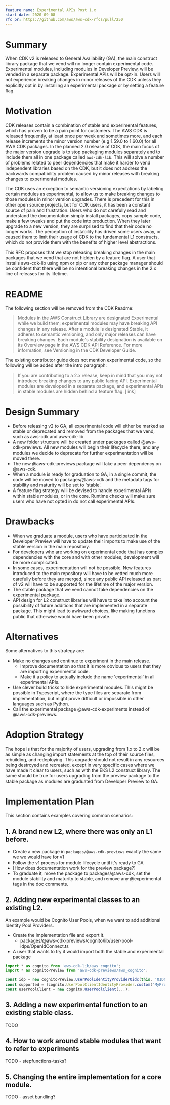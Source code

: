 ```yaml
---
feature name: Experimental APIs Post 1.x
start date: 2020-09-08
rfc pr: https://github.com/aws/aws-cdk-rfcs/pull/250
---
```


# Summary

When CDK v2 is released to General Availability (GA), the main construct library package that we vend will no longer
contain experimental code. Experimental modules, including modules in Developer Preview, will be vended in a separate
package. Experimental APIs will be opt-in. Users will not experience breaking changes in minor releases of the CDK
unless they explicitly opt in by installing an experimental package or by setting a feature flag.

# Motivation

CDK releases contain a combination of stable and experimental features, which has proven to be a pain point for
customers. The AWS CDK is released frequently, at least once per week and sometimes more, and each release
increments the minor version number (e.g 1.59.0 to 1.60.0) for all AWS CDK packages. In the planned 2.0 release of CDK, the main focus of the
major version upgrade is to stop packaging modules separately and to include them all in one package called `aws-cdk-lib`.
This will solve a number of problems related to peer dependencies that make it harder to vend independent libraries
based on the CDK, but it does not address the backwards compatibility problem caused by minor releases with breaking
changes to experimental modules.

The CDK uses an exception to semantic versioning expectations by labeling certain modules as experimental, to allow us
to make breaking changes to those modules in minor version upgrades. There is precedent for this in other open source
projects, but for CDK users, it has been a constant source of pain and frustration. Users who do not carefully read and
understand the documentation simply install packages, copy sample code, make a few tweaks and put the code into
production. When they later upgrade to a new version, they are surprised to find that their code no longer works. The
perception of instability has driven some users away, or caused them to limit their usage of CDK to the fundamental L1
constructs, which do not provide them with the benefits of higher level abstractions.

This RFC proposes that we stop releasing breaking changes in the main packages that we vend that are not hidden by a
feature flag. A user that installs aws-cdk-lib using npm or pip or any other package manager should be confident that
there will be no intentional breaking changes in the 2.x line of releases for its lifetime.

# README

The following section will be removed from the CDK Readme:

> Modules in the AWS Construct Library are designated Experimental while we build them; experimental modules may have
> breaking API changes in any release. After a module is designated Stable, it adheres to semantic versioning, and only
> major releases can have breaking changes. Each module's stability designation is available on its Overview page in the
> AWS CDK API Reference. For more information, see Versioning in the CDK Developer Guide.

The existing contributor guide does not mention experimental code, so the following will be added after the intro
paragraph:

> If you are contributing to a 2.x release, keep in mind that you may not introduce breaking changes to any public
> facing API. Experimental modules are developed in a separate package, and experimental APIs in stable modules are
> hidden behind a feature flag. [link]

# Design Summary

- Before releasing v2 to GA, all experimental code will either be marked as stable or deprecated and removed from the
  packages that we vend, such as aws-cdk and aws-cdk-lib.
- A new folder structure will be created under packages called @aws-cdk-previews. All new modules will begin their
  lifecycle there, and any modules we decide to deprecate for further experimentation will be moved there.
- The new @aws-cdk-previews package will take a peer dependency on @aws-cdk.
- When a module is ready for graduation to GA, in a single commit, the code will be moved to packages/@aws-cdk and the
  metadata tags for stability and maturity will be set to 'stable'.
- A feature flag strategy will be devised to handle experimental APIs within stable modules, or in the core. Runtime
  checks will make sure users who have not opted in do not call experimental APIs.

# Drawbacks

- When we graduate a module, users who have participated in the Developer Preview will have to update their imports to
  make use of the stable version in the main repository.
- For developers who are working on experimental code that has complex dependencies with the core and with other
  modules, development will be more complicated.
- In some cases, experimentation will not be possible. New features introduced to the main repository will have to be
  vetted much more carefully before they are merged, since any public API released as part of v2 will have to be
  supported for the lifetime of the major version.
- The stable package that we vend cannot take dependencies on the experimental package.
- API design for L2 construct libraries will have to take into account the possibility of future additions that are
  implemented in a separate package. This might lead to awkward choices, like making functions public that otherwise
  would have been private.

# Alternatives

Some alternatives to this strategy are:

- Make no changes and continue to experiment in the main release.
  - Improve documentation so that it is more obvious to users that they are importing experimental code.
  - Make it a policy to actually include the name 'experimental' in all experimental APIs.
- Use clever build tricks to hide experimental modules. This might be possible in Typescript, where the type files are
  separate from implementation, but might prove difficult or impossible in other languages such as Python.
- Call the experimental package @aws-cdk-experiments instead of @aws-cdk-previews.

# Adoption Strategy

The hope is that for the majority of users, upgrading from 1.x to 2.x will be as simple as changing import statements at
the top of their source files, rebuilding, and redeploying. This upgrade should not result in any resources being
destroyed and recreated, except in very specific cases where we have made it clear to users, such as with the EKS L2
construct library. The same should be true for users upgrading from the preview package to the stable package as modules
are graduated from Developer Preview to GA.

# Implementation Plan

This section contains examples covering common scenarios:

## 1. A brand new L2, where there was only an L1 before.

- Create a new package in `packages/@aws-cdk-previews` exactly the same we we would have for v1
- Follow the v1 process for module lifecycle until it's ready to GA
- [How does documentation work for the preview package?]
- To graduate it, move the package to packages/@aws-cdk, set the module stability and maturity to stable, and remove any
  @experimental tags in the doc comments.

## 2. Adding new experimental classes to an existing L2.

An example would be Cognito User Pools, when we want to add additional Identity Pool Providers.

- Create the implementation file and export it.
  - packages/@aws-cdk-previews/cognito/lib/user-pool-idps/OpenIdConnect.ts
- A user that wants to try it would import both the stable and experimental package

```typescript
import * as cognito from 'aws-cdk-lib/aws_cognito';
import * as cognitoPreview from 'aws-cdk-previews/aws_cognito';

const idp = new cognitoPreview.UserPoolIdentityProviderOidc(this, 'OIDC', {...});
const supported = [cognito.UserPoolClientIdentityProvider.custom("MyProviderName")];
const userPoolClient = new cognito.UserPoolClient(...);

```

## 3. Adding a new experimental function to an existing stable class.

TODO

## 4. How to work around stable modules that want to refer to experiments

TODO - stepfunctions-tasks?

## 5. Changing the entire implementation for a core module.

TODO - asset bundling?
